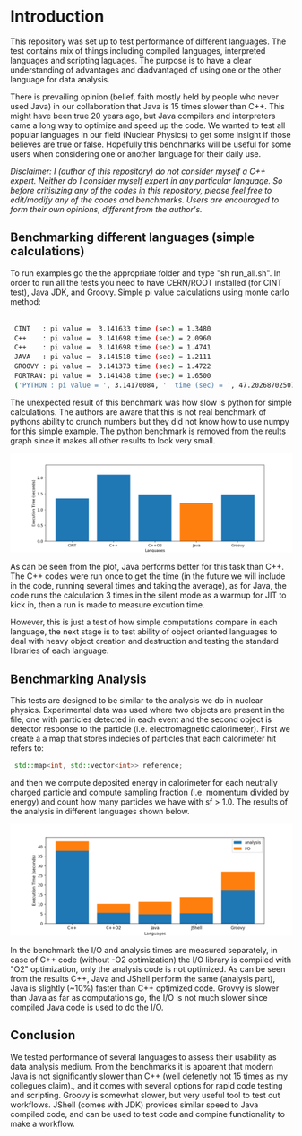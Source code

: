 # Introduction

This repository was set up to test performance of different
languages. The test contains mix of things including compiled
languages, interpreted languages and scripting laguages.
The purpose is to have a clear understanding of advantages
and diadvantaged of using one or the other language for data
analysis. 

There is prevailing opinion (belief, faith mostly held by people who never used Java) in our
collaboration that Java is 15 times slower than C++. This
might have been true 20 years ago, but Java compilers and
interpreters came a long way to optimize and speed up the code.
We wanted to test all popular languages in our field (Nuclear
Physics) to get some insight if those believes are true or false.
Hopefully this benchmarks will be useful for some users when considering one or another
language for their daily use.

*Disclaimer: I (author of this repository) do not consider myself a C++ expert.
Neither do I consider myself expert in any particular language. So before critisizing 
any of the codes in this repository, please feel free to edit/modify any of the
codes and benchmarks. Users are encouraged to form their own opinions, different from the author's.*

## Benchmarking different languages (simple calculations)

To run examples go the the appropriate folder and
type "sh run_all.sh". In order to run all the tests
you need to have CERN/ROOT installed (for CINT test),
Java JDK, and Groovy. 
Simple pi value calculations using monte carlo method:

```bash

 CINT   : pi value =  3.141633 time (sec) = 1.3480
 C++    : pi value =  3.141698 time (sec) = 2.0960
 C++    : pi value =  3.141698 time (sec) = 1.4741
 JAVA   : pi value =  3.141518 time (sec) = 1.2111
 GROOVY : pi value =  3.141373 time (sec) = 1.4722
 FORTRAN: pi value =  3.141438 time (sec) = 1.6500 
 ('PYTHON : pi value = ', 3.14170084, '  time (sec) = ', 47.20268702507019)

```
The unexpected result of this benchmark was how slow is python for simple calculations.
The authors are aware that this is not real benchmark of pythons ability to crunch numbers
but they did not know how to use numpy for this simple example. The python benchmark is 
removed from the reults graph since it makes all other results to look very small.

![Benchmark for PI calculation](results/piBenchmarkResult.png?raw=true "PI Monte-Carlo Benchmark")

As can be seen from the plot, Java performs better for this task than C++. The C++ codes were run
once to get the time (in the future we will include in the code, running several times and
taking the average), as for Java, the code runs the calculation 3 times in the silent mode
as a warmup for JIT to kick in, then a run is made to measure excution time.

However, this is just a test of how simple computations compare in each language, the next stage
is to test ability of object orianted languages to deal with heavy object creation and destruction
and testing the standard libraries of each language.

## Benchmarking Analysis

This tests are designed to be similar to the analysis we do in nuclear physics. Experimental
data was used where two objects are present in the file, one with particles detected in each event
and the second object is detector response to the particle (i.e. electromagnetic calorimeter).
First we create a a map that stores indecies of particles that each calorimeter hit refers to:

```c++
 std::map<int, std::vector<int>> reference;
```

and then we compute deposited energy in calorimeter for each neutrally charged particle 
and compute sampling fraction (i.e. momentum divided by energy) and count how many particles
we have with sf > 1.0. The results of the analysis in different languages shown below.

![Benchmark for Analysis](results/anaBenchmarkResult.png?raw=true "Analysis Benchmark")

In the benchmark the I/O and analysis times are measured separately, in case of C++ code (without -O2
optimization) the I/O library is compiled with "O2" optimization, only the analysis code is not optimized.
As can be seen from the results C++, Java and JShell perform the same (analysis part), Java is slightly 
(~10%) faster than C++ optimized code. Grovvy is slower than Java as far as computations go, the I/O
is not much slower since compiled Java code is used to do the I/O.


## Conclusion

We tested performance of several languages to assess their usability as data analysis medium. From the
benchmarks it is apparent that modern Java is not significantly slower than C++ (well defenetly not 15 times as
my collegues claim)., and it comes with several options for rapid code testing and scripting. Groovy is somewhat 
slower, but very useful tool to test out workflows. JShell (comes with JDK) provides similar speed to Java 
compiled code, and can be used to test code and compine functionality to make a workflow.


